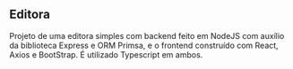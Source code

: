 ## Editora

Projeto de uma editora simples com backend feito em NodeJS com auxílio da biblioteca Express e ORM Primsa, e o frontend construído com React, Axios e BootStrap.
É utilizado Typescript em ambos.
